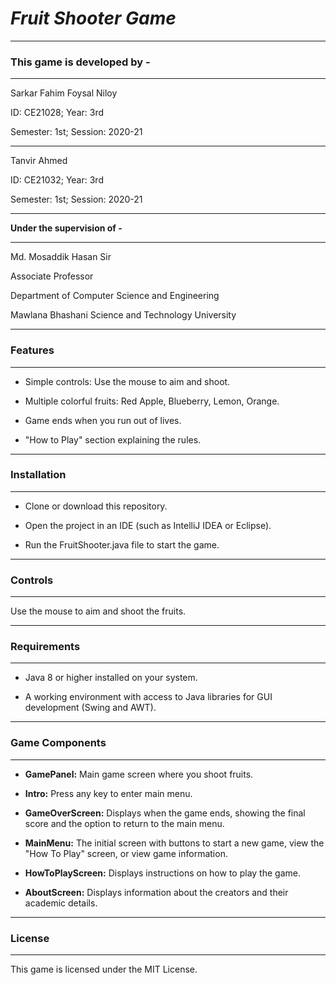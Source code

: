 # **_Fruit Shooter Game_**

***


### **This game is developed by -**
***

Sarkar Fahim Foysal Niloy

ID: CE21028;  Year: 3rd

Semester: 1st; Session: 2020-21
***

Tanvir Ahmed 

ID: CE21032;  Year: 3rd

Semester: 1st; Session: 2020-21
***

**Under the supervision of -**
***

Md. Mosaddik Hasan Sir

Associate Professor

Department of Computer Science and Engineering

Mawlana Bhashani Science and Technology University 

***

### **Features**
***
* Simple controls: Use the mouse to aim and shoot.


* Multiple colorful fruits: Red Apple, Blueberry, Lemon, Orange.


* Game ends when you run out of lives.


* "How to Play" section explaining the rules.

***
### **Installation**
***
* Clone or download this repository.

* Open the project in an IDE (such as IntelliJ IDEA or Eclipse).

* Run the FruitShooter.java file to start the game.

***
### **Controls**
***
Use the mouse to aim and shoot the fruits.
***
### **Requirements**
***
* Java 8 or higher installed on your system.

* A working environment with access to Java libraries for GUI development (Swing and AWT).
***
### **Game Components**
***
* **GamePanel:** Main game screen where you shoot fruits.

* **Intro:** Press any key to enter main menu.

* **GameOverScreen:** Displays when the game ends, showing the final score and the option to return to the main menu.

* **MainMenu:** The initial screen with buttons to start a new game, view the "How To Play" screen, or view game information.

* **HowToPlayScreen:** Displays instructions on how to play the game.

* **AboutScreen:** Displays information about the creators and their academic details.
***
### **License**
***
This game is licensed under the MIT License.
